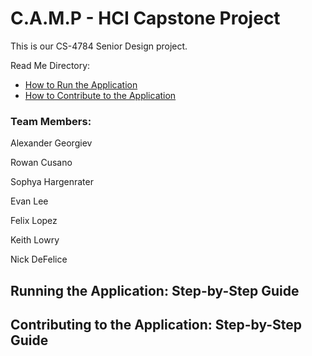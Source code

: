 # C.A.M.P - HCI Capstone Project

This is our CS-4784 Senior Design project. 

Read Me Directory:

- [How to Run the Application](#running-the-application-step-by-step-guide)
- [How to Contribute to the Application](#contributing-to-the-application-step-by-step-guide)


### Team Members:

Alexander Georgiev

Rowan Cusano

Sophya Hargenrater

Evan Lee

Felix Lopez

Keith Lowry

Nick DeFelice

## Running the Application: Step-by-Step Guide

## Contributing to the Application: Step-by-Step Guide
